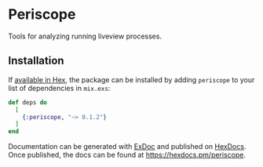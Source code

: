 # Periscope

Tools for analyzing running liveview processes.

## Installation

If [available in Hex](https://hex.pm/docs/publish), the package can be installed
by adding `periscope` to your list of dependencies in `mix.exs`:

```elixir
def deps do
  [
    {:periscope, "~> 0.1.2"}
  ]
end
```

Documentation can be generated with [ExDoc](https://github.com/elixir-lang/ex_doc)
and published on [HexDocs](https://hexdocs.pm). Once published, the docs can
be found at <https://hexdocs.pm/periscope>.


